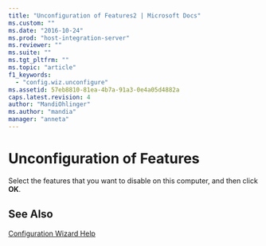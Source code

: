 ```yaml
---
title: "Unconfiguration of Features2 | Microsoft Docs"
ms.custom: ""
ms.date: "2016-10-24"
ms.prod: "host-integration-server"
ms.reviewer: ""
ms.suite: ""
ms.tgt_pltfrm: ""
ms.topic: "article"
f1_keywords: 
  - "config.wiz.unconfigure"
ms.assetid: 57eb8810-81ea-4b7a-91a3-0e4a05d4882a
caps.latest.revision: 4
author: "MandiOhlinger"
ms.author: "mandia"
manager: "anneta"
---
```

# Unconfiguration of Features
Select the features that you want to disable on this computer, and then click **OK**.  
  
## See Also  
 [Configuration Wizard Help](../install-and-config-guides/configuration-wizard-help2.md)